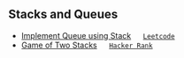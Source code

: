## Stacks and Queues

- [Implement Queue using Stack](../../dataStructures/QueueUsingStacks.java) &emsp; [`Leetcode`](https://leetcode.com/problems/implement-queue-using-stacks/description/)
- [Game of Two Stacks](./GameOfTwoStacks.java) &emsp; [`Hacker Rank`](https://www.hackerrank.com/challenges/game-of-two-stacks/problem)